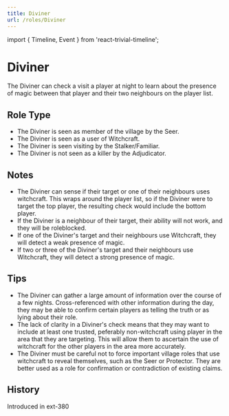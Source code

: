 ```yaml
---
title: Diviner
url: /roles/Diviner
---
```


import { Timeline, Event } from 'react-trivial-timeline';

# Diviner

The Diviner can check a visit a player at night to learn about the presence of magic between that player and their two neighbours on the player list.

## Role Type

- The Diviner is seen as member of the village by the Seer.
- The Diviner is seen as a user of Witchcraft.
- The Diviner is seen visiting by the Stalker/Familiar.
- The Diviner is not seen as a killer by the Adjudicator.

## Notes

- The Diviner can sense if their target or one of their neighbours uses witchcraft. This wraps around the player list, so if the Diviner were to target the top player, the resulting check would include the bottom player.
- If the Diviner is a neighbour of their target, their ability will not work, and they will be roleblocked.
- If one of the Diviner's target and their neighbours use Witchcraft, they will detect a weak presence of magic.
- If two or three of the Diviner's target and their neighbours use Witchcraft, they will detect a strong presence of magic.

## Tips

- The Diviner can gather a large amount of information over the course of a few nights. Cross-referenced with other information during the day, they may be able to confirm certain players as telling the truth or as lying about their role.
- The lack of clarity in a Diviner's check means that they may want to include at least one trusted, peferably non-witchcraft using player in the area that they are targeting. This will allow them to ascertain the use of witchcraft for the other players in the area more accurately.
- The Diviner must be careful not to force important village roles that use witchcraft to reveal themselves, such as the Seer or Protector. They are better used as a role for confirmation or contradiction of existing claims.

## History

<Timeline lineColor="white">
  <Event interval="2020-08-02">Introduced in ext-380</Event>
</Timeline>
